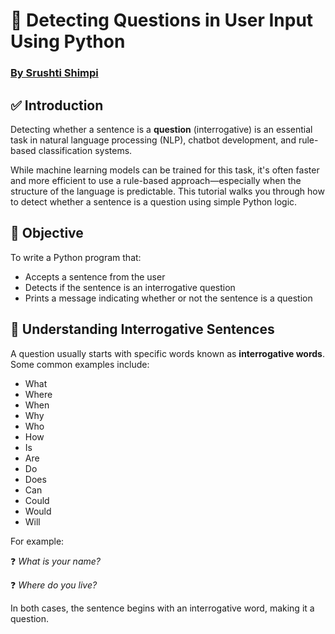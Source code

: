# 🧠 Detecting Questions in User Input Using Python


### [By Srushti Shimpi](https://github.com/srushtishimpi)




## ✅ Introduction

Detecting whether a sentence is a **question** (interrogative) is an essential task in natural language processing (NLP), chatbot development, and rule-based classification systems.

While machine learning models can be trained for this task, it's often faster and more efficient to use a rule-based approach—especially when the structure of the language is predictable. This tutorial walks you through how to detect whether a sentence is a question using simple Python logic.



## 🎯 Objective

To write a Python program that:
- Accepts a sentence from the user
- Detects if the sentence is an interrogative question
- Prints a message indicating whether or not the sentence is a question



## 🧠 Understanding Interrogative Sentences

A question usually starts with specific words known as **interrogative words**. Some common examples include:

- What  
- Where  
- When  
- Why  
- Who  
- How  
- Is  
- Are  
- Do  
- Does  
- Can  
- Could  
- Would  
- Will  

For example:

❓ *What is your name?*

❓ *Where do you live?*

In both cases, the sentence begins with an interrogative word, making it a question.

